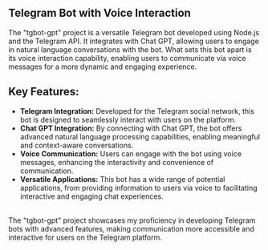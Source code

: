 ## Telegram Bot with Voice Interaction
The "tgbot-gpt" project is a versatile Telegram bot developed using Node.js and the Telegram API. It integrates with Chat GPT, allowing users to engage in natural language conversations with the bot. What sets this bot apart is its voice interaction capability, enabling users to communicate via voice messages for a more dynamic and engaging experience.

## Key Features:
- **Telegram Integration:** Developed for the Telegram social network, this bot is designed to seamlessly interact with users on the platform.
- **Chat GPT Integration:** By connecting with Chat GPT, the bot offers advanced natural language processing capabilities, enabling meaningful and context-aware conversations.
- **Voice Communication:** Users can engage with the bot using voice messages, enhancing the interactivity and convenience of communication.
- **Versatile Applications:** This bot has a wide range of potential applications, from providing information to users via voice to facilitating interactive and engaging chat experiences.
<br/>
The "tgbot-gpt" project showcases my proficiency in developing Telegram bots with advanced features, making communication more accessible and interactive for users on the Telegram platform.



